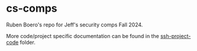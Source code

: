 # cs-comps
Ruben Boero's repo for Jeff's security comps Fall 2024. 

More code/project specific documentation can be found in the [ssh-project-code](https://github.com/rubenboero21/cs-comps/tree/main/ssh-project-code) folder.
